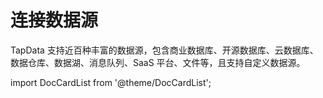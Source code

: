 # 连接数据源


TapData 支持近百种丰富的数据源，包含商业数据库、开源数据库、云数据库、数据仓库、数据湖、消息队列、SaaS 平台、文件等，且支持自定义数据源。



import DocCardList from '@theme/DocCardList';

<DocCardList />
